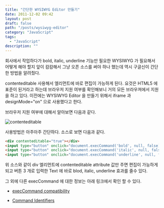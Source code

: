 ```yaml
---
title: "간단한 WYSIWYG Editor 만들기"
date: 2011-12-02 09:42
layout: post
draft: false
path: "/posts/wysiwyg-editor"
category: "JavaScript"
tags: 
  - "JavaScript"
description: ""  
---
```


회사에서 작업하다가 bold, italic, underline 기능만 필요한 WYSIWYG 가 필요해서 어떻게 해야 할지 앞이 캄캄해서 그냥 오픈 소스를 써야 하나 했는데 역시 구글신이 간단한 방법을 알려줬다.

contenteditable 사용해서 엘리먼트에 바로 편집이 가능하게 된다. 요것은 HTML5 에 표준이 된거라고 하는데 브라우저 지원 여부를 확인해보니 거의 모든 브라우져에서 지원을 하고 있다.
이전에는 WYSIWYG Editor 을 만들기 위해서 iframe 과 designMode="on" 으로 사용했다고 한다.

브라우저 지원 여부에 대해서 알아보면 다음과 같다.

![contenteditable](./contenteditable.png)

사용방법은 아주아주 간단하다. 소스로 보면 다음과 같다.

```html
<div contenteditable="true"></div>
<input type="button" onclick="document.execCommand('bold', null, false);" value="B" />
<input type="button" onclick="document.execCommand('italic', null, false);" value="I" />
<input type="button" onclick="document.execCommand('underline', null, false);" value="U">
```

위 소스와 같이 div 엘리먼트에 contenteditable attribute 값만 주면 편집이 가능하게 되고 버튼 3 개로 입력한 Text 에 바로 blod, italic, underline 효과를 줄수 있다.

그 외에 다른 execCommand 에 대한 정보는 아래 링크에서 확인 할 수 있다.

* [execCommand compatibility](http://www.quirksmode.org/dom/execCommand.html 'execCommand compatibility')

* [Command Identifiers](http://msdn.microsoft.com/en-us/library/ms533049.aspx 'Command Identifiers')
